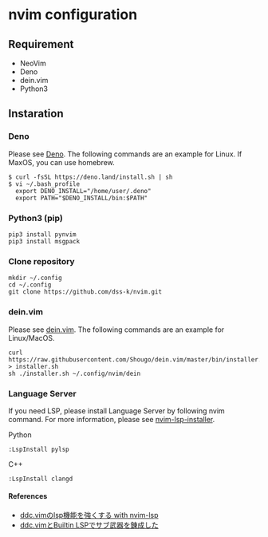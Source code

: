 # nvim configuration

## Requirement

- NeoVim
- Deno
- dein.vim
- Python3

## Instaration

### Deno

Please see [Deno](https://deno.land/). The following commands are an example for Linux. If MaxOS, you can use homebrew.

```
$ curl -fsSL https://deno.land/install.sh | sh
$ vi ~/.bash_profile
  export DENO_INSTALL="/home/user/.deno"
  export PATH="$DENO_INSTALL/bin:$PATH"
```

### Python3 (pip)

```
pip3 install pynvim
pip3 install msgpack
```

### Clone repository

```
mkdir ~/.config
cd ~/.config
git clone https://github.com/dss-k/nvim.git
```

### dein.vim

Please see [dein.vim](https://github.com/Shougo/dein.vim). The following commands are an example for Linux/MacOS.
```
curl https://raw.githubusercontent.com/Shougo/dein.vim/master/bin/installer.sh > installer.sh
sh ./installer.sh ~/.config/nvim/dein
```


### Language Server

If you need LSP, please install Language Server by following nvim command.
For more information, please see [nvim-lsp-installer](https://github.com/williamboman/nvim-lsp-installer).

Python
```
:LspInstall pylsp
```

C++
```
:LspInstall clangd
```

#### References
- [ddc.vimのlsp機能を強くする with nvim-lsp](https://zenn.dev/matsui54/articles/2021-09-03-ddc-lsp)
- [ddc.vimとBuiltin LSPでサブ武器を錬成した](https://riq0h.jp/2021/09/15/084023/)
